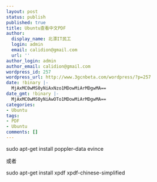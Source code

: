 ```yaml
---
layout: post
status: publish
published: true
title: Ubuntu查看中文PDF
author:
  display_name: 北漂IT民工
  login: admin
  email: calidion@gmail.com
  url: ''
author_login: admin
author_email: calidion@gmail.com
wordpress_id: 257
wordpress_url: http://www.3gcnbeta.com/wordpress/?p=257
date: !binary |-
  MjAxMC0wMS0yNiAxNzo1MDowMiArMDgwMA==
date_gmt: !binary |-
  MjAxMC0wMS0yNiAwOTo1MDowMiArMDgwMA==
categories:
- Ubuntu
tags:
- PDF
- Ubuntu
comments: []
---
```

<p>sudo apt-get install poppler-data evince</p>
<p>或者</p>
<p>sudo apt-get install xpdf xpdf-chinese-simplified</p>
